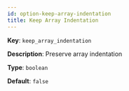 ```yaml
---
id: option-keep-array-indentation
title: Keep Array Indentation
---
```

**Key**: `keep_array_indentation`

**Description**: Preserve array indentation

**Type**: `boolean`

**Default**: `false`
